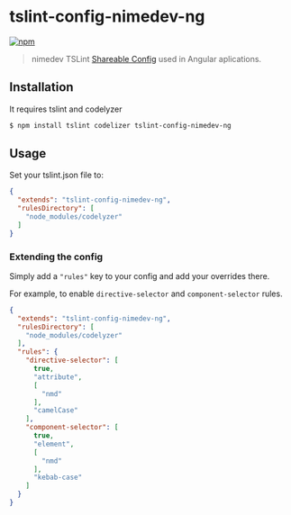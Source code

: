# tslint-config-nimedev-ng
[![npm][npm-image]][npm-url]

[npm-image]: https://img.shields.io/npm/v/tslint-config-nimedev-ng.svg
[npm-url]: https://npmjs.org/package/tslint-config-nimedev-ng

> nimedev TSLint [Shareable Config](https://palantir.github.io/tslint/2016/03/31/sharable-configurations-rules.html)  used in Angular aplications.

## Installation

It requires tslint and codelyzer

```sh
$ npm install tslint codelizer tslint-config-nimedev-ng
```

## Usage

Set your tslint.json file to:

```json
{
  "extends": "tslint-config-nimedev-ng",
  "rulesDirectory": [
    "node_modules/codelyzer"
  ]
}
```

### Extending the config

Simply add a `"rules"` key to your config and add your overrides there.

For example, to enable `directive-selector` and `component-selector` rules.

```json
{
  "extends": "tslint-config-nimedev-ng",
  "rulesDirectory": [
    "node_modules/codelyzer"
  ],
  "rules": {
    "directive-selector": [
      true,
      "attribute",
      [
        "nmd"
      ],
      "camelCase"
    ],
    "component-selector": [
      true,
      "element",
      [
        "nmd"
      ],
      "kebab-case"
    ]
  }
}
```
